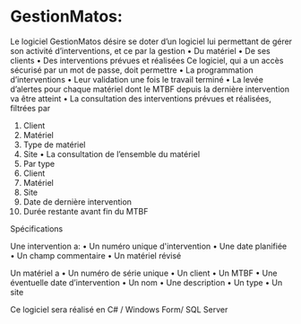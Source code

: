 # GestionMatos:
Le logiciel
GestionMatos désire se doter d’un logiciel lui permettant de gérer son activité d’interventions, et ce par la gestion 
•    Du matériel
•    De ses clients
•    Des interventions prévues et réalisées
Ce logiciel, qui a un accès sécurisé par un mot de passe, doit permettre 
•    La programmation d’interventions
•    Leur validation une fois le travail terminé
•    La levée d’alertes pour chaque matériel dont le MTBF depuis la dernière intervention va être atteint 
•    La consultation des interventions prévues et réalisées, filtrées par 
1.    Client
2.    Matériel 
3.    Type de matériel
4.    Site 
•    La consultation de l’ensemble du matériel
1.    Par type 
2.    Client
3.    Matériel 
4.    Site 
5.    Date de dernière intervention
6.    Durée restante avant fin du MTBF

Spécifications

Une intervention a:
•    Un numéro unique d'intervention
•    Une date planifiée
•    Un champ commentaire
•    Un matériel révisé

Un matériel a
•    Un numéro de série unique
•    Un client
•    Un MTBF
•    Une éventuelle date d’intervention
•    Un nom
•    Une description
•    Un type
•    Un site 

Ce logiciel sera réalisé en C# / Windows Form/ SQL Server
